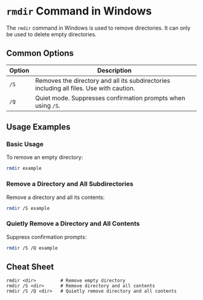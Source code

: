 # `rmdir` Command in Windows

The `rmdir` command in Windows is used to remove directories. It can only be used to delete empty directories.

## Common Options

| Option       | Description                                  |
|--------------|----------------------------------------------|
| `/S`         | Removes the directory and all its subdirectories including all files. Use with caution. |
| `/Q`         | Quiet mode. Suppresses confirmation prompts when using `/S`.                       |

## Usage Examples

### Basic Usage

To remove an empty directory:

```bash
rmdir example
```

### Remove a Directory and All Subdirectories

Remove a directory and all its contents:

```bash
rmdir /S example
```

### Quietly Remove a Directory and All Contents

Suppress confirmation prompts:

```bash
rmdir /S /Q example
```

## Cheat Sheet

```plaintext
rmdir <dir>         # Remove empty directory
rmdir /S <dir>      # Remove directory and all contents
rmdir /S /Q <dir>   # Quietly remove directory and all contents
```
